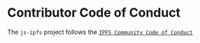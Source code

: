# Contributor Code of Conduct

The `js-ipfs` project follows the [`IPFS Community Code of Conduct`](https://github.com/ipfs/community/blob/master/code-of-conduct.md)
